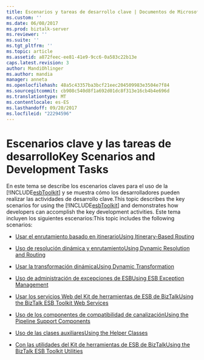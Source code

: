 ```yaml
---
title: Escenarios y tareas de desarrollo clave | Documentos de Microsoft
ms.custom: ''
ms.date: 06/08/2017
ms.prod: biztalk-server
ms.reviewer: ''
ms.suite: ''
ms.tgt_pltfrm: ''
ms.topic: article
ms.assetid: a872feec-ee81-41e9-9cc6-0a583c22b13e
caps.latest.revision: 3
author: MandiOhlinger
ms.author: mandia
manager: anneta
ms.openlocfilehash: 48a5c43357ba3bcf21eec204509983e3504e7f84
ms.sourcegitcommit: cb908c540d8f1a692d01dc8f313e16cb4b4e696d
ms.translationtype: MT
ms.contentlocale: es-ES
ms.lasthandoff: 09/20/2017
ms.locfileid: "22294596"
---
```

# <a name="key-scenarios-and-development-tasks"></a><span data-ttu-id="8d71a-102">Escenarios clave y las tareas de desarrollo</span><span class="sxs-lookup"><span data-stu-id="8d71a-102">Key Scenarios and Development Tasks</span></span>
<span data-ttu-id="8d71a-103">En este tema se describe los escenarios claves para el uso de la [!INCLUDE[esbToolkit](../includes/esbtoolkit-md.md)] y se muestra cómo los desarrolladores pueden realizar las actividades de desarrollo clave.</span><span class="sxs-lookup"><span data-stu-id="8d71a-103">This topic describes the key scenarios for using the [!INCLUDE[esbToolkit](../includes/esbtoolkit-md.md)] and demonstrates how developers can accomplish the key development activities.</span></span> <span data-ttu-id="8d71a-104">Este tema incluyen los siguientes escenarios:</span><span class="sxs-lookup"><span data-stu-id="8d71a-104">This topic includes the following scenarios:</span></span>  
  
-   [<span data-ttu-id="8d71a-105">Usar el enrutamiento basado en itinerario</span><span class="sxs-lookup"><span data-stu-id="8d71a-105">Using Itinerary-Based Routing</span></span>](../esb-toolkit/using-itinerary-based-routing.md)  
  
-   [<span data-ttu-id="8d71a-106">Uso de resolución dinámica y enrutamiento</span><span class="sxs-lookup"><span data-stu-id="8d71a-106">Using Dynamic Resolution and Routing</span></span>](../esb-toolkit/using-dynamic-resolution-and-routing.md)  
  
-   [<span data-ttu-id="8d71a-107">Usar la transformación dinámica</span><span class="sxs-lookup"><span data-stu-id="8d71a-107">Using Dynamic Transformation</span></span>](../esb-toolkit/using-dynamic-transformation.md)  
  
-   [<span data-ttu-id="8d71a-108">Uso de administración de excepciones de ESB</span><span class="sxs-lookup"><span data-stu-id="8d71a-108">Using ESB Exception Management</span></span>](../esb-toolkit/using-esb-exception-management.md)  
  
-   [<span data-ttu-id="8d71a-109">Usar los servicios Web del Kit de herramientas de ESB de BizTalk</span><span class="sxs-lookup"><span data-stu-id="8d71a-109">Using the BizTalk ESB Toolkit Web Services</span></span>](../esb-toolkit/using-the-biztalk-esb-toolkit-web-services.md)  
  
-   [<span data-ttu-id="8d71a-110">Uso de los componentes de compatibilidad de canalización</span><span class="sxs-lookup"><span data-stu-id="8d71a-110">Using the Pipeline Support Components</span></span>](../esb-toolkit/using-the-pipeline-support-components.md)  
  
-   [<span data-ttu-id="8d71a-111">Uso de las clases auxiliares</span><span class="sxs-lookup"><span data-stu-id="8d71a-111">Using the Helper Classes</span></span>](../esb-toolkit/using-the-helper-classes.md)  
  
-   [<span data-ttu-id="8d71a-112">Con las utilidades del Kit de herramientas de ESB de BizTalk</span><span class="sxs-lookup"><span data-stu-id="8d71a-112">Using the BizTalk ESB Toolkit Utilities</span></span>](../esb-toolkit/using-the-biztalk-esb-toolkit-utilities.md)